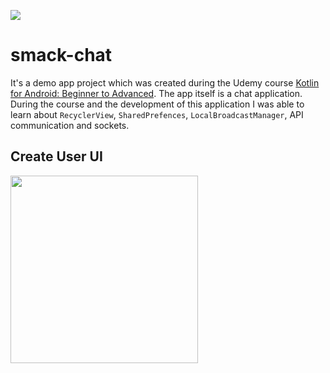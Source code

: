 ![](https://github.com/vlmaier/smack-chat/actions/workflows/build.yml/badge.svg)

# smack-chat

It's a demo app project which was created during the Udemy course [Kotlin for Android: Beginner to Advanced](https://www.udemy.com/course/devslopes-android-kotlin/).
The app itself is a chat application. During the course and the development of this application I was able to learn about `RecyclerView`, `SharedPrefences`, `LocalBroadcastManager`, API communication and sockets.

## Create User UI

<img src="https://user-images.githubusercontent.com/18353152/209395548-98a8f497-c40f-4079-b50d-9a34cebfb991.png" width="300"/>
